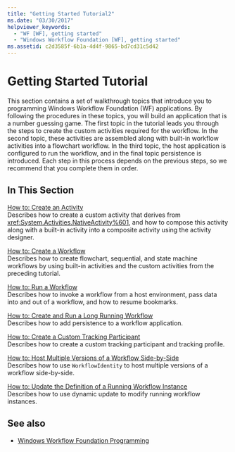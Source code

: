```yaml
---
title: "Getting Started Tutorial2"
ms.date: "03/30/2017"
helpviewer_keywords: 
  - "WF [WF], getting started"
  - "Windows Workflow Foundation [WF], getting started"
ms.assetid: c2d3585f-6b1a-4d4f-9865-bd7cd31c5d42
---
```

# Getting Started Tutorial
This section contains a set of walkthrough topics that introduce you to programming Windows Workflow Foundation (WF) applications. By following the procedures in these topics, you will build an application that is a number guessing game. The first topic in the tutorial leads you through the steps to create the custom activities required for the workflow. In the second topic, these activities are assembled along with built-in workflow activities into a flowchart workflow. In the third topic, the host application is configured to run the workflow, and in the final topic persistence is introduced. Each step in this process depends on the previous steps, so we recommend that you complete them in order.  
  
## In This Section  
 [How to: Create an Activity](how-to-create-an-activity.md)  
 Describes how to create a custom activity that derives from <xref:System.Activities.NativeActivity%601>, and how to compose this activity along with a built-in activity into a composite activity using the activity designer.  
  
 [How to: Create a Workflow](how-to-create-a-workflow.md)  
 Describes how to create flowchart, sequential, and state machine workflows by using built-in activities and the custom activities from the preceding tutorial.  
  
 [How to: Run a Workflow](how-to-run-a-workflow.md)  
 Describes how to invoke a workflow from a host environment, pass data into and out of a workflow, and how to resume bookmarks.  
  
 [How to: Create and Run a Long Running Workflow](how-to-create-and-run-a-long-running-workflow.md)  
 Describes how to add persistence to a workflow application.  
  
 [How to: Create a Custom Tracking Participant](how-to-create-a-custom-tracking-participant.md)  
 Describes how to create a custom tracking participant and tracking profile.  
  
 [How to: Host Multiple Versions of a Workflow Side-by-Side](how-to-host-multiple-versions-of-a-workflow-side-by-side.md)  
 Describes how to use `WorkflowIdentity` to host multiple versions of a workflow side-by-side.  
  
 [How to: Update the Definition of a Running Workflow Instance](how-to-update-the-definition-of-a-running-workflow-instance.md)  
 Describes how to use dynamic update to modify running workflow instances.  
  
## See also

- [Windows Workflow Foundation Programming](programming.md)
